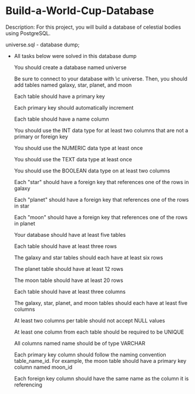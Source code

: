 # Build-a-World-Cup-Database
Description: For this project, you will build a database of celestial bodies using PostgreSQL.

universe.sql - database dump;

* All tasks below were solved in this database dump

  You should create a database named universe
  
  Be sure to connect to your database with \c universe. Then, you should add tables named galaxy, star, planet, and moon
  
  Each table should have a primary key
  
  Each primary key should automatically increment
  
  Each table should have a name column
  
  You should use the INT data type for at least two columns that are not a primary or foreign key
  
  You should use the NUMERIC data type at least once
  
  You should use the TEXT data type at least once
  
  You should use the BOOLEAN data type on at least two columns
  
  Each "star" should have a foreign key that references one of the rows in galaxy
  
  Each "planet" should have a foreign key that references one of the rows in star
  
  Each "moon" should have a foreign key that references one of the rows in planet
  
  Your database should have at least five tables
  
  Each table should have at least three rows
  
  The galaxy and star tables should each have at least six rows
  
  The planet table should have at least 12 rows
  
  The moon table should have at least 20 rows
  
  Each table should have at least three columns
  
  The galaxy, star, planet, and moon tables should each have at least five columns
  
  At least two columns per table should not accept NULL values
  
  At least one column from each table should be required to be UNIQUE
  
  All columns named name should be of type VARCHAR
  
  Each primary key column should follow the naming convention table_name_id. For example, the moon table should have a primary key column named moon_id
  
  Each foreign key column should have the same name as the column it is referencing
